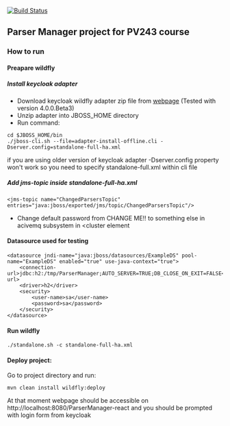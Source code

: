 [![Build Status](https://travis-ci.org/mkralik3/pv243-ParserManager.svg?branch=master)](https://travis-ci.org/mkralik3/pv243-ParserManager)

## Parser Manager project for PV243 course

### How to run

#### Preapare wildfly

##### Install keycloak adapter

- Download keycloak wildfly adapter zip file from [webpage](https://www.keycloak.org/downloads.html) (Tested with version 4.0.0.Beta3)
- Unzip adapter into JBOSS_HOME directory
- Run command:
````
cd $JBOSS_HOME/bin
./jboss-cli.sh --file=adapter-install-offline.cli -Dserver.config=standalone-full-ha.xml

````

if you are using older version of keycloak adapter -Dserver.config property won't work so you need to specify standalone-full.xml within cli file

##### Add jms-topic inside standalone-full-ha.xml

````
<jms-topic name="ChangedParsersTopic" entries="java:jboss/exported/jms/topic/ChangedParsersTopic"/>

````

+ Change default password from CHANGE ME!! to something else in acivemq subsystem in <cluster element

#### Datasource used for testing

````
<datasource jndi-name="java:jboss/datasources/ExampleDS" pool-name="ExampleDS" enabled="true" use-java-context="true">
    <connection-url>jdbc:h2:/tmp/ParserManager;AUTO_SERVER=TRUE;DB_CLOSE_ON_EXIT=FALSE</connection-url>
    <driver>h2</driver>
    <security>
        <user-name>sa</user-name>
        <password>sa</password>
    </security>
</datasource>
````

#### Run wildfly

````
./standalone.sh -c standalone-full-ha.xml
````

#### Deploy project:

Go to project directory and run:

````
mvn clean install wildfly:deploy
````

At that moment webpage should be accessible on http://localhost:8080/ParserManager-react and you should be prompted with login form from keycloak